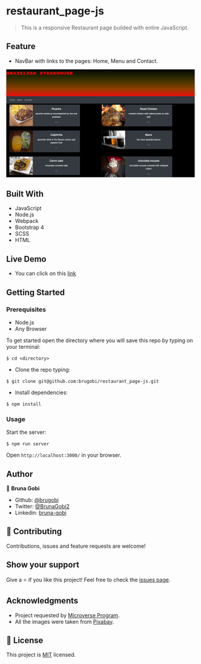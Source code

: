 # restaurant_page-js

> This is a responsive Restaurant page builded with entire JavaScript.

## Feature

- NavBar with links to the pages: Home, Menu and Contact.

![home_page](./src/assets/menu.png)

## Built With

- JavaScript
- Node.js
- Webpack
- Bootstrap 4
- SCSS
- HTML

## Live Demo

- You can click on this [link](https://raw.githack.com/brugobi/restaurant_page-js/feature/dist/index)

## Getting Started

### Prerequisites

- Node.js
- Any Browser

To get started open the directory where you will save this repo by typing on your terminal:

```
$ cd <directory>
```

- Clone the repo typing:

```
$ git clone git@github.com:brugobi/restaurant_page-js.git
```

- Install dependencies:

```
$ npm install
```

### Usage

Start the server:

```
$ npm run server
```

Open `http://localhost:3000/` in your browser.

## Author

👤 **Bruna Gobi**

- Github: [@brugobi](https://github.com/brugobi)
- Twitter: [@BrunaGobi2](https://twitter.com/BrunaGobi2)
- Linkedin: [bruna-gobi](https://www.linkedin.com/in/bruna-gobi/)

## 🤝 Contributing

Contributions, issues and feature requests are welcome!

## Show your support

Give a ⭐️ if you like this project!
Feel free to check the [issues page](issues/).

## Acknowledgments

- Project requested by [Microverse Program](https://www.microverse.org/).
- All the images were taken from [Pixabay](https://pixabay.com/pt/).

## 📝 License

This project is [MIT](lic.url) licensed.
